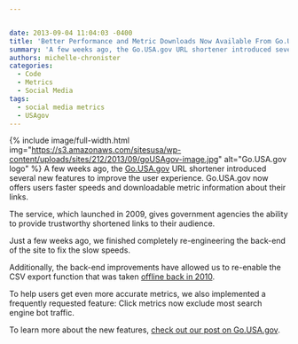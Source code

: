 ```yaml
---


date: 2013-09-04 11:04:03 -0400
title: 'Better Performance and Metric Downloads Now Available From Go.USA.gov'
summary: 'A few weeks ago, the Go.USA.gov URL shortener introduced several new features to improve the user experience. Go.USA.gov now offers users faster speeds and downloadable metric information about their links. The service, which launched in 2009, gives government agencies the ability to provide trustworthy shortened links to their audience. Just a'
authors: michelle-chronister
categories:
  - Code
  - Metrics
  - Social Media
tags:
  - social media metrics
  - USAgov
---
```


{% include image/full-width.html img="https://s3.amazonaws.com/sitesusa/wp-content/uploads/sites/212/2013/09/goUSAgov-image.jpg" alt="Go.USA.gov logo" %}
A few weeks ago, the [Go.USA.gov](https://go.usa.gov/) URL shortener introduced several new features to improve the user experience. Go.USA.gov now offers users faster speeds and downloadable metric information about their links.

The service, which launched in 2009, gives government agencies the ability to provide trustworthy shortened links to their audience.

Just a few weeks ago, we finished completely re-engineering the back-end of the site to fix the slow speeds.

Additionally, the back-end improvements have allowed us to re-enable the CSV export function that was taken [offline back in 2010](http://go.usa.gov/node/10?utm_medium=email&utm_source=govdelivery).

To help users get even more accurate metrics, we also implemented a frequently requested feature: Click metrics now exclude most search engine bot traffic.

To learn more about the new features, [check out our post on Go.USA.gov](http://go.usa.gov/node/71).